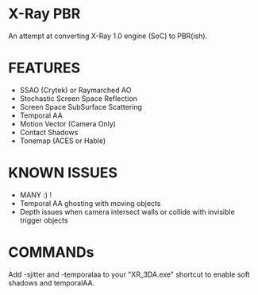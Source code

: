 # X-Ray PBR

An attempt at converting X-Ray 1.0 engine (SoC) to PBR(ish).

# FEATURES
* SSAO (Crytek) or Raymarched AO
* Stochastic Screen Space Reflection
* Screen Space SubSurface Scattering
* Temporal AA
* Motion Vector (Camera Only)
* Contact Shadows
* Tonemap (ACES or Hable)

# KNOWN ISSUES
- MANY :) !
- Temporal AA ghosting with moving objects
- Depth issues when camera intersect walls or collide with invisible trigger objects

# COMMANDs

Add -sjitter and -temporalaa to your "XR_3DA.exe" shortcut to enable soft shadows and temporalAA.
